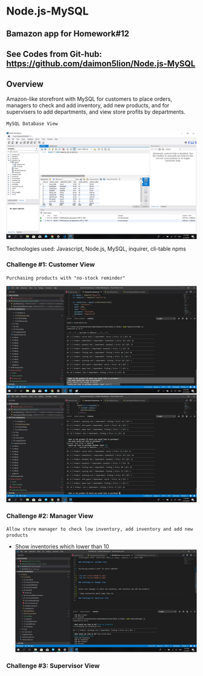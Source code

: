 # Node.js-MySQL

## Bamazon app for Homework#12

## See Codes from Git-hub: https://github.com/daimon5lion/Node.js-MySQL

## Overview

Amazon-like storefront with MySQL for customers to place orders, managers to check and add inventory, add new products, and for supervisers to add departments, and view store profits by departments.

```
MySQL Database View
```

<img src="assets/images/db.jpg">

Technologies used: Javascript, Node.js, MySQL, inquirer, cli-table npms

### Challenge #1: Customer View

```
Purchasing products with "no-stock reminder"
```

<img src="assets/images/1.jpg">
<img src="assets/images/2.jpg">

### Challenge #2: Manager View

```
Allow store manager to check low inventory, add inventory and add new products
```

- Show inventories which lower than 10
  <img src="assets/images/3.jpg">

### Challenge #3: Supervisor View
